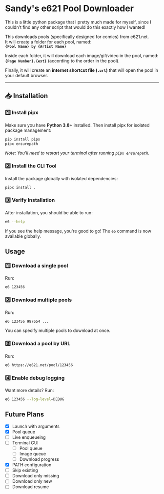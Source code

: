 # Sandy's e621 Pool Downloader
This is a little python package that I pretty much made for myself, since
I couldn't find any other script that would do this exactly how I wanted!

This downloads pools (specifically designed for comics) from e621.net.  
It will create a folder for each pool, named:  
**`{Pool Name} by {Artist Name}`**  

Inside each folder, it will download each image/gif/video in the pool, named:  
**`{Page Number}.{ext}`** (according to the order in the pool).  

Finally, it will create an **internet shortcut file (`.url`)** that will open the pool in your default browser.

---

## **📥 Installation**

### **1️⃣ Install pipx**
Make sure you have **Python 3.8+** installed. Then install pipx for isolated package management:

```bash
pip install pipx
pipx ensurepath
```

*Note: You'll need to restart your terminal after running `pipx ensurepath`.*

### **2️⃣ Install the CLI Tool**
Install the package globally with isolated dependencies:

```bash
pipx install .
```

### **3️⃣ Verify Installation**
After installation, you should be able to run:

```bash
e6 --help
```

If you see the help message, you're good to go! The `e6` command is now available globally.

## Usage
### **1️⃣ Download a single pool**
Run:
```bash
e6 123456
```

### **2️⃣ Download multiple pools**
Run:
```bash
e6 123456 987654 ...
```
You can specify multiple pools to download at once.

### **3️⃣ Download a pool by URL**
Run:
```bash
e6 https://e621.net/pool/123456
```

### **4️⃣ Enable debug logging** 
Want more details? Run:
```bash
e6 123456 --log-level=DEBUG
```

## Future Plans
- [x] Launch with arguments
- [x] Pool queue
- [ ] Live enqueueing
- [ ] Terminal GUI
    - [ ] Pool queue
    - [ ] Image queue
    - [ ] Download progress
- [x] PATH configuration
- [ ] Skip existing
- [ ] Download only missing
- [ ] Download only new
- [ ] Download resume